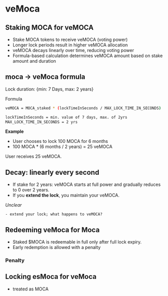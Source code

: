 # veMoca

## Staking MOCA for veMOCA

- Stake MOCA tokens to receive veMOCA (voting power)
- Longer lock periods result in higher veMOCA allocation
- veMOCA decays linearly over time, reducing voting power
- Formula-based calculation determines veMOCA amount based on stake amount and duration

## moca -> veMoca formula

Lock duration: {min: 7 Days,  max: 2 years}

Formula

```bash
veMOCA = MOCA_staked * (lockTimeInSeconds / MAX_LOCK_TIME_IN_SECONDS)

lockTimeInSeconds = min. value of 7 days, max. of 2yrs
MAX_LOCK_TIME_IN_SECONDS = 2 yrs
```

**Example**

- User chooses to lock 100 MOCA for 6 months
- 100 MOCA * (6 months / 2 years) = 25 veMOCA

User receives 25 veMOCA.

## Decay: linearly every second

- If stake for 2 years: veMOCA starts at full power and gradually reduces to 0 over 2 years.
- If you **extend the lock**, you maintain your veMOCA.

*Unclear*

```smlj
- extend your lock; what happens to veMOCA?
```

## Redeeming veMoca for Moca

- Staked $MOCA is redeemable in full only after full lock expiry.
- Early redemption is allowed with a penalty


### Penalty

## Locking esMoca for veMoca

- treated as MOCA